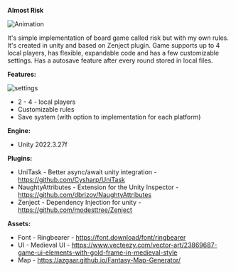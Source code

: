 **Almost Risk** 

![Animation](https://github.com/user-attachments/assets/69bca3cf-04d3-4793-a610-2e2028508150)


It's simple implementation of board game called risk but with my own rules. It's created in unity and based on Zenject plugin. Game supports up to 4 local players, has flexible, expandable code and has a few customizable settings.
Has a autosave feature after every round stored in local files.  



**Features:**

![settings](https://github.com/user-attachments/assets/ff34a841-a8d0-4280-aa39-d1a9b83985ac)

- 2 - 4 - local players
- Customizable rules 
- Save system (with option to implementation for each platform)
  


**Engine:**
- Unity 2022.3.27f

**Plugins:**
- UniTask - Better async/await unity integration - https://github.com/Cysharp/UniTask
- NaughtyAttributes - Extension for the Unity Inspector - https://github.com/dbrizov/NaughtyAttributes
- Zenject - Dependency Injection for unity - https://github.com/modesttree/Zenject

**Assets:**
- Font - Ringbearer - https://font.download/font/ringbearer
- UI - Medieval UI - https://www.vecteezy.com/vector-art/23869687-game-ui-elements-with-gold-frame-in-medieval-style
- Map - https://azgaar.github.io/Fantasy-Map-Generator/
